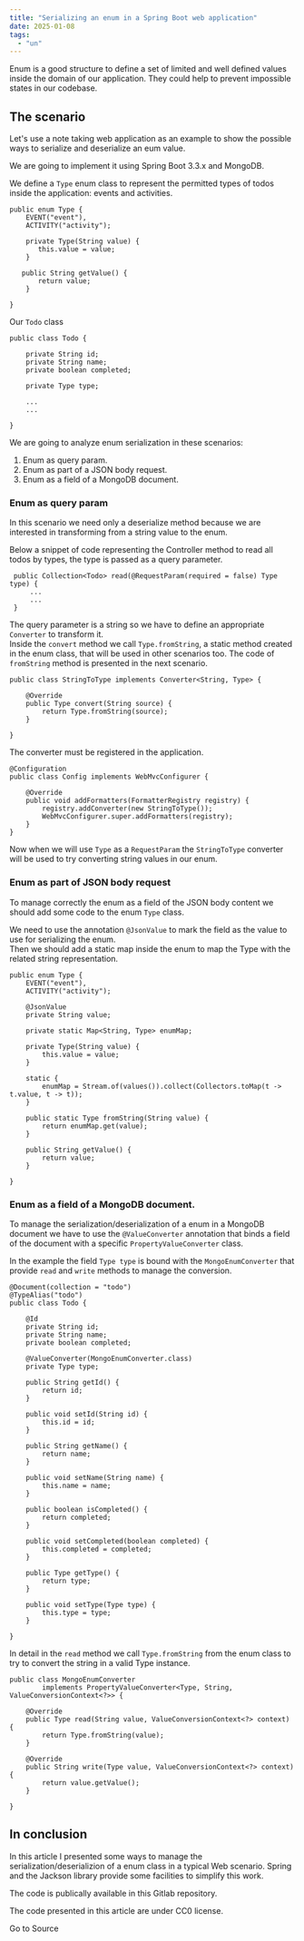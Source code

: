 ```yaml
---
title: "Serializing an enum in a Spring Boot web application"
date: 2025-01-08
tags: 
  - "un"
---
```


Enum is a good structure to define a set of limited and well defined values inside the domain of our application. They could help to prevent impossible states in our codebase.

## The scenario

Let's use a note taking web application as an example to show the possible ways to serialize and deserialize an eum value.

We are going to implement it using Spring Boot 3.3.x and MongoDB.

We define a `Type` enum class to represent the permitted types of todos inside the application: events and activities.  

```
public enum Type {
    EVENT("event"),
    ACTIVITY("activity");

    private Type(String value) {
       this.value = value;
    }

   public String getValue() {
       return value;
    }

}
```

Our `Todo` class  

```
public class Todo {

    private String id;
    private String name;
    private boolean completed;

    private Type type;

    ...
    ...

}

```

We are going to analyze enum serialization in these scenarios:

1. Enum as query param.
2. Enum as part of a JSON body request.
3. Enum as a field of a MongoDB document.

### Enum as query param

In this scenario we need only a deserialize method because we are interested in transforming from a string value to the enum.

Below a snippet of code representing the Controller method to read all todos by types, the type is passed as a query parameter.  

```
 public Collection<Todo> read(@RequestParam(required = false) Type type) {
     ...
     ...
 }
```

The query parameter is a string so we have to define an appropriate `Converter` to transform it.  
Inside the `convert` method we call `Type.fromString`, a static method created in the enum class, that will be used in other scenarios too. The code of `fromString` method is presented in the next scenario.  

```
public class StringToType implements Converter<String, Type> {

    @Override
    public Type convert(String source) {
        return Type.fromString(source);
    }

}
```

The converter must be registered in the application.  

```
@Configuration
public class Config implements WebMvcConfigurer {

    @Override
    public void addFormatters(FormatterRegistry registry) {
        registry.addConverter(new StringToType());
        WebMvcConfigurer.super.addFormatters(registry);
    }
}
```

Now when we will use `Type` as a `RequestParam` the `StringToType` converter will be used to try converting string values in our enum.

### Enum as part of JSON body request

To manage correctly the enum as a field of the JSON body content we should add some code to the enum `Type` class.

We need to use the annotation `@JsonValue` to mark the field as the value to use for serializing the enum.  
Then we should add a static map inside the enum to map the Type with the related string representation.  

```
public enum Type {
    EVENT("event"),
    ACTIVITY("activity");

    @JsonValue
    private String value;

    private static Map<String, Type> enumMap;

    private Type(String value) {
        this.value = value;
    }

    static {
        enumMap = Stream.of(values()).collect(Collectors.toMap(t -> t.value, t -> t));
    }

    public static Type fromString(String value) {
        return enumMap.get(value);
    }

    public String getValue() {
        return value;
    }

}
```

### Enum as a field of a MongoDB document.

To manage the serialization/deserialization of a enum in a MongoDB document we have to use the `@ValueConverter` annotation that binds a field of the document with a specific `PropertyValueConverter` class.

In the example the field `Type type` is bound with the `MongoEnumConverter` that provide `read` and `write` methods to manage the conversion.  

```
@Document(collection = "todo")
@TypeAlias("todo")
public class Todo {

    @Id
    private String id;
    private String name;
    private boolean completed;

    @ValueConverter(MongoEnumConverter.class)
    private Type type;

    public String getId() {
        return id;
    }

    public void setId(String id) {
        this.id = id;
    }

    public String getName() {
        return name;
    }

    public void setName(String name) {
        this.name = name;
    }

    public boolean isCompleted() {
        return completed;
    }

    public void setCompleted(boolean completed) {
        this.completed = completed;
    }

    public Type getType() {
        return type;
    }

    public void setType(Type type) {
        this.type = type;
    }

}
```

In detail in the `read` method we call `Type.fromString` from the enum class to try to convert the string in a valid Type instance.  

```
public class MongoEnumConverter
        implements PropertyValueConverter<Type, String, ValueConversionContext<?>> {

    @Override
    public Type read(String value, ValueConversionContext<?> context) {
        return Type.fromString(value);
    }

    @Override
    public String write(Type value, ValueConversionContext<?> context) {
        return value.getValue();
    }

}
```

## In conclusion

In this article I presented some ways to manage the serialization/deserializion of a enum class in a typical Web scenario. Spring and the Jackson library provide some facilities to simplify this work.

The code is publically available in this Gitlab repository.

The code presented in this article are under CC0 license.

Go to Source
